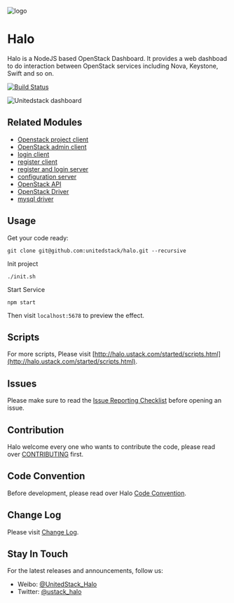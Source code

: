 ![logo](./.github/logo_halo.png)

# Halo
Halo is a NodeJS based OpenStack Dashboard. It provides a web dashboad to do interaction between OpenStack services including Nova, Keystone, Swift and so on.

[![Build Status](https://travis-ci.org/unitedstack/halo.svg?branch=develop)](https://travis-ci.org/unitedstack/halo)

![Unitedstack dashboard](./.github/dashboard.png)

## Related Modules

* [Openstack project client](https://github.com/unitedstack/spectre)
* [OpenStack admin client](https://github.com/unitedstack/medusa)
* [login client](https://github.com/unitedstack/luna)
* [register client](https://github.com/unitedstack/lion)
* [register and login server](https://github.com/unitedstack/brewmaster)
* [configuration server](https://github.com/unitedstack/tusk)
* [OpenStack API](https://github.com/unitedstack/slardar)
* [OpenStack Driver](https://github.com/unitedstack/huskar)
* [mysql driver](https://github.com/unitedstack/meepo)

## Usage

Get your code ready:
```
git clone git@github.com:unitedstack/halo.git --recursive
```

Init project
```
./init.sh
```

Start Service
```
npm start
```

Then visit `localhost:5678` to preview the effect.

## Scripts

For more scripts, Please visit [http://halo.ustack.com/started/scripts.html](http://halo.ustack.com/started/scripts.html).

## Issues

Please make sure to read the [Issue Reporting Checklist](./.github/CONTRIBUTING.md#Issues) before opening an issue.

## Contribution

Halo welcome every one who wants to contribute the code, please read over [CONTRIBUTING](./.github/CONTRIBUTING.md) first.

## Code Convention

Before development, please read over Halo [Code Convention](./.github/CODE_CONVENTION.md).

## Change Log

Please visit [Change Log](./CHANGELOG.md).

## Stay In Touch

For the latest releases and announcements, follow us:

* Weibo: [@UnitedStack_Halo](http://weibo.com/u/6344552711)
* Twitter: [@ustack_halo](https://twitter.com/ustack_halo)
